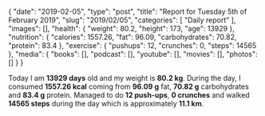 {
    "date": "2019-02-05",
    "type": "post",
    "title": "Report for Tuesday 5th of February 2019",
    "slug": "2019\/02\/05",
    "categories": [
        "Daily report"
    ],
    "images": [],
    "health": {
        "weight": 80.2,
        "height": 173,
        "age": 13929
    },
    "nutrition": {
        "calories": 1557.26,
        "fat": 96.09,
        "carbohydrates": 70.82,
        "protein": 83.4
    },
    "exercise": {
        "pushups": 12,
        "crunches": 0,
        "steps": 14565
    },
    "media": {
        "books": [],
        "podcast": [],
        "youtube": [],
        "movies": [],
        "photos": []
    }
}

Today I am <strong>13929 days</strong> old and my weight is <strong>80.2 kg</strong>. During the day, I consumed <strong>1557.26 kcal</strong> coming from <strong>96.09 g</strong> fat, <strong>70.82 g</strong> carbohydrates and <strong>83.4 g</strong> protein. Managed to do <strong>12 push-ups</strong>, <strong>0 crunches</strong> and walked <strong>14565 steps</strong> during the day which is approximately <strong>11.1 km</strong>.